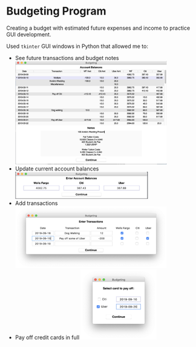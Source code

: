 # Budgeting Program
Creating a budget with estimated future expenses and income to practice GUI development.

Used `tkinter` GUI windows in Python that allowed me to:
- See future transactions and budget notes    <img src="images/ShowBalances.png" width="400" >
- Update current account balances    <img src="images/UpdateBalances.png" width="350" >
- Add transactions    <img src="images/AddTransaction.png" width="400" >
- Pay off credit cards in full   <img src="images/PayOffCC.png" width="200" >

